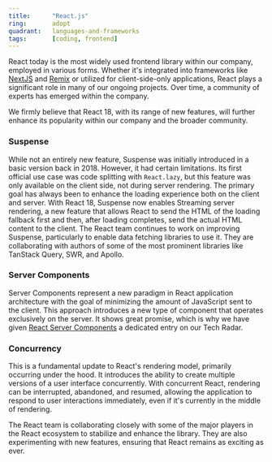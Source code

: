 ```yaml
---
title:      "React.js"
ring:       adopt
quadrant:   languages-and-frameworks
tags:       [coding, frontend]
---
```


React today is the most widely used frontend library within our company, employed in various forms. Whether it's integrated into frameworks like [NextJS](/languages-and-frameworks/next-js/) and [Remix](/languages-and-frameworks/remix/) or utilized for client-side-only applications, React plays a significant role in many of our ongoing projects. Over time, a community of experts has emerged within the company.

We firmly believe that React 18, with its range of new features, will further enhance its popularity within our company and the broader community.

### Suspense
While not an entirely new feature, Suspense was initially introduced in a basic version back in 2018. However, it had certain limitations. Its first official use case was code splitting with `React.lazy`, but this feature was only available on the client side, not during server rendering. The primary goal has always been to enhance the loading experience both on the client and server. With React 18, Suspense now enables Streaming server rendering, a new feature that allows React to send the HTML of the loading fallback first and then, after loading completes, send the actual HTML content to the client. The React team continues to work on improving Suspense, particularly to enable data fetching libraries to use it. They are collaborating with authors of some of the most prominent libraries like TanStack Query, SWR, and Apollo.

### Server Components
Server Components represent a new paradigm in React application architecture with the goal of minimizing the amount of JavaScript sent to the client. This approach introduces a new type of component that operates exclusively on the server. It shows great promise, which is why we have given [React Server Components](/methods-and-patterns/react-server-components/) a dedicated entry on our Tech Radar.

### Concurrency
This is a fundamental update to React's rendering model, primarily occurring under the hood. It introduces the ability to create multiple versions of a user interface concurrently. With concurrent React, rendering can be interrupted, abandoned, and resumed, allowing the application to respond to user interactions immediately, even if it's currently in the middle of rendering.

The React team is collaborating closely with some of the major players in the React ecosystem to stabilize and enhance the library. They are also experimenting with new features, ensuring that React remains as exciting as ever.
